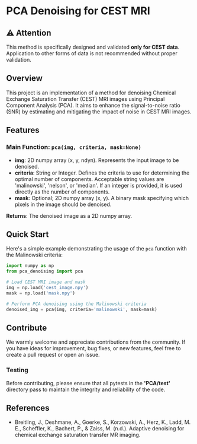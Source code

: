 # PCA Denoising for CEST MRI

## ⚠️ **Attention**
This method is specifically designed and validated **only for CEST data**. Application to other forms of data is not recommended without proper validation.

## Overview

This project is an implementation of a method for denoising Chemical Exchange Saturation Transfer (CEST) MRI images using Principal Component Analysis (PCA). It aims to enhance the signal-to-noise ratio (SNR) by estimating and mitigating the impact of noise in CEST MRI images.

## Features

### Main Function: `pca(img, criteria, mask=None)`
- **img**: 2D numpy array (x, y, ndyn). Represents the input image to be denoised.
- **criteria**: String or Integer. Defines the criteria to use for determining the optimal number of components. Acceptable string values are 'malinowski', 'nelson', or 'median'. If an integer is provided, it is used directly as the number of components.
- **mask**: Optional; 2D numpy array (x, y). A binary mask specifying which pixels in the image should be denoised.

**Returns**: The denoised image as a 2D numpy array.

## Quick Start

Here's a simple example demonstrating the usage of the `pca` function with the Malinowski criteria:

```python
import numpy as np
from pca_denoising import pca

# Load CEST MRI image and mask
img = np.load('cest_image.npy')
mask = np.load('mask.npy')

# Perform PCA denoising using the Malinowski criteria
denoised_img = pca(img, criteria='malinowski', mask=mask)
```

## Contribute

We warmly welcome and appreciate contributions from the community. If you have ideas for improvement, bug fixes, or new features, feel free to create a pull request or open an issue.

### Testing
Before contributing, please ensure that all pytests in the **'PCA/test'** directory pass to maintain the integrity and reliability of the code.

## References

- Breitling, J., Deshmane, A., Goerke, S., Korzowski, A., Herz, K., Ladd, M. E., Scheffler, K., Bachert, P., & Zaiss, M. (n.d.). Adaptive denoising for chemical exchange saturation transfer MR imaging.


